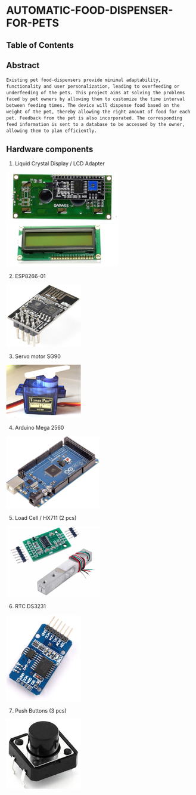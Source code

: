 # AUTOMATIC-FOOD-DISPENSER-FOR-PETS

## Table of Contents


## Abstract

` Existing pet food-dispensers provide minimal adaptability, functionality and user personalization, leading to overfeeding or underfeeding of the pets. This project aims at solving the problems faced by pet owners by allowing them to customize the time interval between feeding times. The device will dispense food based on the weight of the pet, thereby allowing the right amount of food for each pet. Feedback from the pet is also incorporated. The corresponding feed information is sent to a database to be accessed by the owner, allowing them to plan efficiently. `


## Hardware components

   1. Liquid Crystal Display / LCD Adapter
 
<img src="photos/lcd1.jpg" width="300">  <img src="photos/lcd2.png" width="300">

   2. ESP8266-01 

<img src="photos/esp.jpg" width="200"> 

  3. Servo motor SG90
 
<img src="photos/servo.jpg" width="200"> 

  4. Arduino Mega 2560
  
<img src="photos/mega.jpg" width="250"> 

  5. Load Cell / HX711 (2 pcs)
 
<img src="photos/loadcell.jpg" width="250"> 

  6. RTC DS3231
  
<img src="photos/rtc.jpg" width="200"> 

  7. Push Buttons (3 pcs) 

<img src="photos/push.jpg" width="200"> 